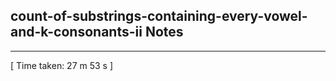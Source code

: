 <h2>count-of-substrings-containing-every-vowel-and-k-consonants-ii Notes</h2><hr>[ Time taken: 27 m 53 s ]